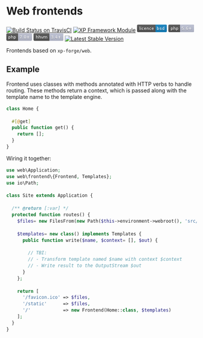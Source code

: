 Web frontends
=============

[![Build Status on TravisCI](https://secure.travis-ci.org/xp-forge/frontend.svg)](http://travis-ci.org/xp-forge/frontend)
[![XP Framework Module](https://raw.githubusercontent.com/xp-framework/frontendb/master/static/xp-framework-badge.png)](https://github.com/xp-framework/core)
[![BSD Licence](https://raw.githubusercontent.com/xp-framework/web/master/static/licence-bsd.png)](https://github.com/xp-framework/core/blob/master/LICENCE.md)
[![Required PHP 5.6+](https://raw.githubusercontent.com/xp-framework/web/master/static/php-5_6plus.png)](http://php.net/)
[![Supports PHP 7.0+](https://raw.githubusercontent.com/xp-framework/web/master/static/php-7_0plus.png)](http://php.net/)
[![Supports HHVM 3.4+](https://raw.githubusercontent.com/xp-framework/web/master/static/hhvm-3_4plus.png)](http://hhvm.com/)
[![Latest Stable Version](https://poser.pugx.org/xp-forge/frontend/version.png)](https://packagist.org/packages/xp-forge/frontend)

Frontends based on `xp-forge/web`.

## Example

Frontend uses classes with methods annotated with HTTP verbs to handle routing. These methods return a context, which is passed along with the template name to the template engine.

```php
class Home {

  #[@get]
  public function get() {
    return [];
  }
}
```

Wiring it together:

```php
use web\Application;
use web\frontend\{Frontend, Templates};
use io\Path;

class Site extends Application {

  /** @return [:var] */
  protected function routes() {
    $files= new FilesFrom(new Path($this->environment->webroot(), 'src/main/webapp'));

    $templates= new class() implements Templates {
      public function write($name, $context= [], $out) {

        // TBI:
        // - Transform template named $name with context $context
        // - Write result to the OutputStream $out
      }
    };

    return [
      '/favicon.ico' => $files,
      '/static'      => $files,
      '/'            => new Frontend(Home::class, $templates)
    ];
  }
}
```
